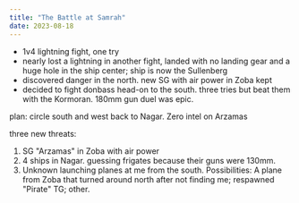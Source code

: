 ```yaml
---
title: "The Battle at Samrah"
date: 2023-08-18
---
```


* 1v4 lightning fight, one try
* nearly lost a lightning in another fight, landed with no landing gear and a huge hole in the ship center; ship is now the Sullenberg
* discovered danger in the north. new SG with air power in Zoba kept
* decided to fight donbass head-on to the south. three tries but beat them with the Kormoran. 180mm gun duel was epic.

plan: circle south and west back to Nagar. Zero intel on Arzamas 

three new threats:
1. SG "Arzamas" in Zoba with air power
1. 4 ships in Nagar. guessing frigates because their guns were 130mm.
1. Unknown launching planes at me from the south. Possibilities: A plane from Zoba that turned around north after not finding me; respawned "Pirate" TG; other.

